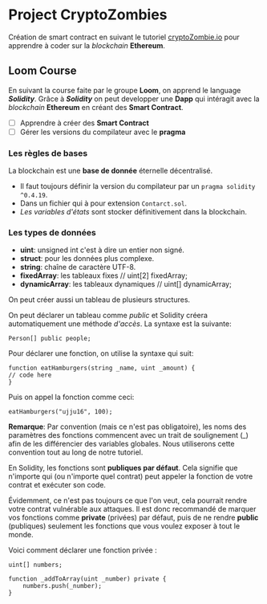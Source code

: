 # Project CryptoZombies

Création de smart contract en suivant le tutoriel [cryptoZombie.io](https://cryptozombies.io/fr) pour apprendre à coder sur la *blockchain* __Ethereum__.

## Loom Course

En suivant la course faite par le groupe __Loom__, on apprend le language __*Solidity*__.
Grâce à __*Solidity*__ on peut developper une __Dapp__ qui intéragit avec la *blockchain* __Ethereum__ en créant des __Smart Contract__.

- [ ] Apprendre à créer des __Smart Contract__
- [ ] Gérer les versions du compilateur avec le __pragma__

### Les règles de bases

La blockchain est une __base de donnée__ éternelle décentralisé.

- Il faut toujours définir la version du compilateur par un `pragma solidity ^0.4.19`.
- Dans un fichier qui à pour extension `Contarct.sol`.
- *Les variables d'états* sont stocker définitivement dans la blockchain.

### Les types de données

- __uint__: unsigned int c'est à dire un entier non signé.
- __struct__: pour les données plus complexe.
- __string__: chaîne de caractère UTF-8.
- __fixedArray__: les tableaux fixes          // uint[2] fixedArray;
- __dynamicArray__: les tableaux dynamiques   // uint[]  dynamicArray;

On peut créer aussi un tableau de plusieurs structures.

On peut déclarer un tableau comme *public* et Solidity créera automatiquement une méthode *d'accès*.
La syntaxe est la suivante:

```
Person[] public people;
```

Pour déclarer une fonction, on utilise la syntaxe qui suit:

```
function eatHamburgers(string _name, uint _amount) {
// code here
}
```
Puis on appel la fonction comme ceci:

```
eatHamburgers("ujju16", 100);
```

__Remarque__: Par convention (mais ce n'est pas obligatoire), les noms des paramètres des fonctions commencent avec un trait de soulignement (_) afin de les différencier des variables globales. Nous utiliserons cette convention tout au long de notre tutoriel.

En Solidity, les fonctions sont __publiques par défaut__. Cela signifie que n'importe qui (ou n'importe quel contrat) peut appeler la fonction de votre contrat et exécuter son code.

Évidemment, ce n'est pas toujours ce que l'on veut, cela pourrait rendre votre contrat vulnérable aux attaques. Il est donc recommandé de marquer vos fonctions comme __private__ (privées) par défaut, puis de ne rendre __public__ (publiques) seulement les fonctions que vous voulez exposer à tout le monde.

Voici comment déclarer une fonction privée :

```
uint[] numbers;

function _addToArray(uint _number) private {
    numbers.push(_number);
}
```